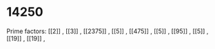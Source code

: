 # 14250

Prime factors: [[2]] , [[3]] , [[2375]] , [[5]] , [[475]] , [[5]] , [[95]] , [[5]] , [[19]] , [[19]] , 